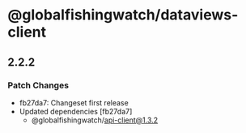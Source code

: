 # @globalfishingwatch/dataviews-client

## 2.2.2
### Patch Changes

- fb27da7: Changeset first release
- Updated dependencies [fb27da7]
  - @globalfishingwatch/api-client@1.3.2

